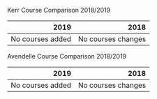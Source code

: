 
Kerr Course Comparison 2018/2019

|2019|2018|
|------------------:|---------------------:|
| No courses added|No courses changes|


Avendelle Course Comparison 2018/2019

|2019|2018|
|------------------:|---------------------:|
| No courses added|No courses changes|


<!--stackedit_data:
eyJoaXN0b3J5IjpbLTU0NDkwNDAwNl19
-->
